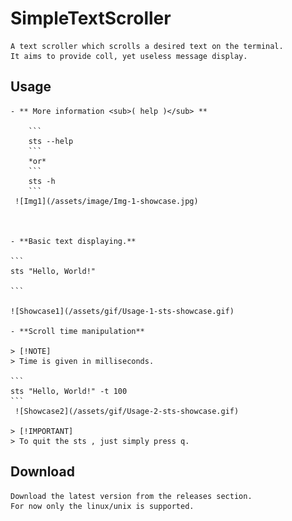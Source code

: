 # SimpleTextScroller

    A text scroller which scrolls a desired text on the terminal.
    It aims to provide coll, yet useless message display.

## Usage 
    
    - ** More information <sub>( help )</sub> **

        ```
        sts --help 
        ```
        *or*
        ```
        sts -h
        ```
     ![Img1](/assets/image/Img-1-showcase.jpg)



    - **Basic text displaying.**

    ```
    sts "Hello, World!"

    ```

    ![Showcase1](/assets/gif/Usage-1-sts-showcase.gif)

    - **Scroll time manipulation**
    
    > [!NOTE]
    > Time is given in milliseconds.

    ```
    sts "Hello, World!" -t 100
    ```
     ![Showcase2](/assets/gif/Usage-2-sts-showcase.gif)

    > [!IMPORTANT]
    > To quit the sts , just simply press q.

## Download
    Download the latest version from the releases section.
    For now only the linux/unix is supported.


